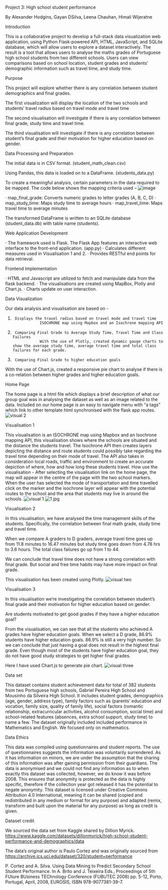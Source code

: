 Project 3: High school student performance

By  Alexander Hodgins, Gayan DSilva, Leena Chauhan, Himali Wijeratne


Introduction

This is a collaborative project to develop a full-stack data visualization web application, using Python Flask-powered API, HTML, JavaScript, and SQLite database, which will allow users to explore a dataset interactively.
The result is a tool that allows users to analyse the maths grades of Portuguese high school students from two different schools. Users can view comparisons based on school location, student grades and students' demographic information such as travel time, and study time.


Purpose

This project will explore whether there is any correlation between student demographics and final grades.

The first visualization will display the location of the two schools and students’ travel radius based on travel mode and travel time 

The second visualisation will investigate if there is any correlation between final grade, study time and travel time. 

The third visualisation will investigate if there is any correlation between student’s final grade and their motivation for higher education based on gender.

Data Processing and Preparation

The initial data is in CSV format. (student_math_clean.csv)

Using Pandas, this data is loaded on to a DataFrame. (students_data.py)

To create a meaningful analysis, certain parameters in the data required to be mapped. The code below shows the mapping criteria used –
![image](https://github.com/Leena-680/project-3-final/assets/144679119/5ff16e02-1056-431b-b094-a9e8e8bec877)

·         map_final_grade: Converts numeric grades to letter grades (A, B, C, D)
·         map_study_time: Maps study time to average hours
·         map_travel_time: Maps travel time to average minutes

The transformed DataFrame is written to an SQLite database (student_data.db) with table name (students).

Web Application Development

·         The framework used is Flask. The Flask App features an interactive web interface to the front-end application. (app.py)
·         Calculates different measures used in Visualisation 1 and 2.
·         Provides RESTful end points for data retrieval.
 
Frontend Implementation

·         HTML and Javascript are utilized to fetch and manipulate data from the flask backend.
·         The visualisations are created using MapBox, Plotly and Chart.js.
·         Charts update on user interaction.
 
Data Visualization

Our data analysis and visualisation are based on -
1)      Displays the travel radius based on travel mode and travel time
                   ISOCHRONE map using Mapbox and an Isochrone mapping API
2)      Comparing Final Grade to Average Study Time, Travel Time and Class Failures
                   With the use of Plotly, created dynamic gauge charts to show the average study time, average travel time and total class failures for each grade.
3)      Comparing Final Grade to higher education goals
With the use of Chart.js, created a responsive pie chart to analyse if there is a co-relation between higher grades and higher education goals.
 
Home Page 

The home page is a html file which displays a brief description of what our group goal was in analysing the dataset as well as an image related to the data. Included on our home page is an easy to navigate menu with “a tags” which link to other template html synchronised with the flask app routes.
![visual 2](https://github.com/Leena-680/project-3-final/assets/145959658/5221c239-cf7b-44b1-8e01-e22c0c82dde6)


Visualisation 1

This visualisation is an ISOCHRONE map using Mapbox and an Isochrone mapping API, this visualisation shows where the schools are situated and the distance the students travel. The Isochrone API then creates layers depicting the distance and route students could possibly take regarding the travel time depending on their mode of travel. The API also takes in consideration local roads, traffic and environment to create an accurate depiction of where, how and how long these students travel.
How use the visualisation -
After selecting the visualisation link on the home page, the map will appear in the centre of the page with the two school markers. When the user has selected the mode of transportation and time travelled click on the marker and the isochrone layer will appear with the potential routes to the school and the area that students may live in around the schools.
![visual 1](https://github.com/Leena-680/project-3-final/assets/145959658/c9abec48-a5b0-4620-a372-05990d3b1a71)
![1 jpg](https://github.com/Leena-680/project-3-final/assets/145959658/575ea165-ae15-4911-b69f-eb5f2ab452dd)


Visualisation 2 

In this visualisation, we have analysed the time management skills of the students. 
Specifically, the correlation between final math grade, study time and travel time.

When we compare A graders to D graders, average travel time goes up from 11.8 minutes to 16.47 minutes but study time goes down from 4.78 hrs to 3.6 hours. The total class failures go up from 1 to 44. 

We can conclude that travel time does not have a strong correlation with final grade. But social and free time habits may have more impact on final grade.

This visualisation has been created using Plotly. 
![visual two](https://github.com/Leena-680/project-3-final/assets/145959658/536de6e9-9c36-4614-ba80-8d5bad4a12ef)


Visualisation 3 

In this visualisation we’re investigating the correlation between student’s final grade and their motivation for higher education based on gender.

Are students motivated to get good grades if they have a higher education goal?

From the visualisation, we can see that all the students who achieved A grades have higher education goals. When we select a D grade, 86.9% students have higher education goals. 86.9% is still a very high number. So we can conclude that just having a goal does not result in the highest final grade. Even though most of the students have higher education goal, they do not have good study strategies to get higher final grades.

Here I have used Chart.js to generate pie chart.
![visual three](https://github.com/Leena-680/project-3-final/assets/145959658/b545ccf6-3b7c-4d0c-a640-c3f940a4a890)


Data set 

This dataset contains student achievement data for total of 382 students from two Portuguese high schools, Gabriel Pereira High School and  Mousinho da Silveira High School.
It includes student grades, demographics (age, gender, address type), family factors such as (parents’  education and vocation, family size, quality of family life), social factors (romantic relationship, extracurricular activities, alcohol consumption, social time) and school-related features (absences, extra school support, study time) to name a few.
The dataset originally included included performance in Mathematics and English. We focused only on mathematics. 

Data Ethics

This data was compiled using questionnaires and student reports. The use of questionnaires suggests the information was voluntarily surrendered. As it has information on minors, we are under the assumption that the sharing of this information was after gaining permission from their guardians. 
The data is anonymised and we could not find any information as to when exactly this dataset was collected, however, we do know it was before 2008. This ensures that anonymity is protected as the data is highly specific, therefore if the collection year got released it has the potential to negate anonymity. 
This dataset is licensed under Creative Commons Attribution 4.0 International, meaning it can be shared (copied and redistributed in any medium or format for any purpose) and adapted (remix, transform and built upon the material for any purpose) as long as credit is given. 

Dataset credit

We sourced the data set from Kaggle shared by Dillion Myrick. 
https://www.kaggle.com/datasets/dillonmyrick/high-school-student-performance-and-demographics/data  

The data’s original author is Paulo Cortez and was originally sourced from https://archive.ics.uci.edu/dataset/320/student+performance 

P. Cortez and A. Silva. Using Data Mining to Predict Secondary School Student Performance. In A. Brito and J. Teixeira Eds., Proceedings of 5th FUture BUsiness TEChnology Conference (FUBUTEC 2008) pp. 5-12, Porto, Portugal, April, 2008, EUROSIS, ISBN 978-9077381-39-7.

